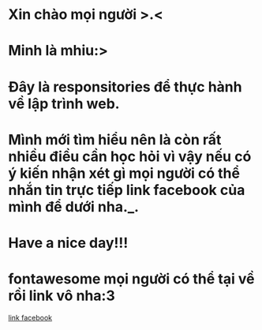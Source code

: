 # Xin chào mọi người >.<
# Minh là mhiu:>
# Đây là responsitories để thực hành về lập trình web. 
# Mình mới tìm hiểu nên là còn rất nhiều điều cần học hỏi vì vậy nếu có ý kiến nhận xét gì mọi người có thể nhắn tin trực tiếp link facebook của mình để dưới nha._. 
# Have a nice day!!!
# fontawesome mọi người có thể tại về rồi link vô nha:3
[link facebook](https://www.facebook.com/minhhieuhh2k5)
